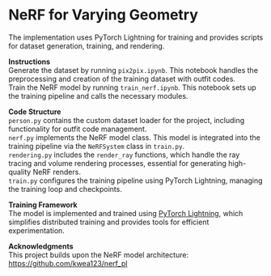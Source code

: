 
# NeRF for Varying Geometry
The implementation uses PyTorch Lightning for training and provides scripts for dataset generation, training, and rendering.

**Instructions**  
Generate the dataset by running `pix2pix.ipynb`. This notebook handles the preprocessing and creation of the training dataset with outfit codes.  
Train the NeRF model by running `train_nerf.ipynb`. This notebook sets up the training pipeline and calls the necessary modules.

**Code Structure**  
`person.py` contains the custom dataset loader for the project, including functionality for outfit code management.  
`nerf.py` implements the NeRF model class. This model is integrated into the training pipeline via the `NeRFSystem` class in `train.py`.  
`rendering.py` includes the `render_ray` functions, which handle the ray tracing and volume rendering processes, essential for generating high-quality NeRF renders.  
`train.py` configures the training pipeline using PyTorch Lightning, managing the training loop and checkpoints.

**Training Framework**  
The model is implemented and trained using [PyTorch Lightning](https://www.pytorchlightning.ai/), which simplifies distributed training and provides tools for efficient experimentation.

**Acknowledgments**  
This project builds upon the NeRF model architecture: https://github.com/kwea123/nerf_pl
